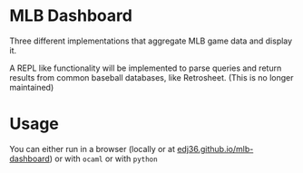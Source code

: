 # MLB Dashboard

Three different implementations that aggregate MLB game data and display it.

A REPL like functionality will be implemented to parse queries and return results from common baseball databases, like Retrosheet. (This is no longer maintained)

# Usage
You can either run in a browser (locally or at [edj36.github.io/mlb-dashboard](https://edj36.github.io/mlb-dashboard)) or with `ocaml` or with `python`
